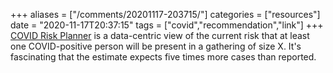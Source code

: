 +++
aliases = ["/comments/20201117-203715/"]
categories = ["resources"]
date = "2020-11-17T20:37:15"
tags = ["covid","recommendation","link"]
+++
[COVID Risk Planner](https://covid19risk.biosci.gatech.edu/) is a data-centric view of the current risk that at least one COVID-positive person will be present in a gathering of size X. It's fascinating that the estimate expects five times more cases than reported.

